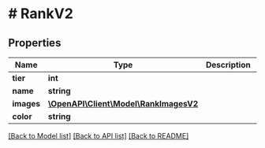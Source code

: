 # # RankV2

## Properties

Name | Type | Description | Notes
------------ | ------------- | ------------- | -------------
**tier** | **int** |  |
**name** | **string** |  |
**images** | [**\OpenAPI\Client\Model\RankImagesV2**](RankImagesV2.md) |  |
**color** | **string** |  | [readonly]

[[Back to Model list]](../../README.md#models) [[Back to API list]](../../README.md#endpoints) [[Back to README]](../../README.md)
